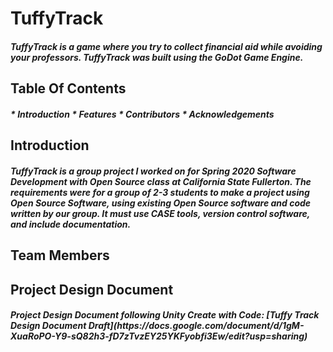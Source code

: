 <h1> TuffyTrack <br>
  
<h5>TuffyTrack is a game where you try to collect financial aid while avoiding your professors. TuffyTrack was built using the GoDot Game Engine.



<h2> Table Of Contents <br>
  
<h5>* Introduction
* Features
* Contributors
* Acknowledgements


<h2>Introduction <br>

<h5>TuffyTrack is a group project I worked on for Spring 2020 Software Development with Open Source class at California State Fullerton. The requirements were for a group of 2-3 students to make a project using Open Source Software, using existing Open Source software and code written by our group. It must use CASE tools, version control software, and include documentation.


<h2>Team Members <br>
 



<h2>Project Design Document <br>
  
<h5> Project Design Document following Unity Create with Code: [Tuffy Track Design Document Draft](https://docs.google.com/document/d/1gM-XuaRoPO-Y9-sQ82h3-fD7zTvzEY25YKFyobfi3Ew/edit?usp=sharing)
